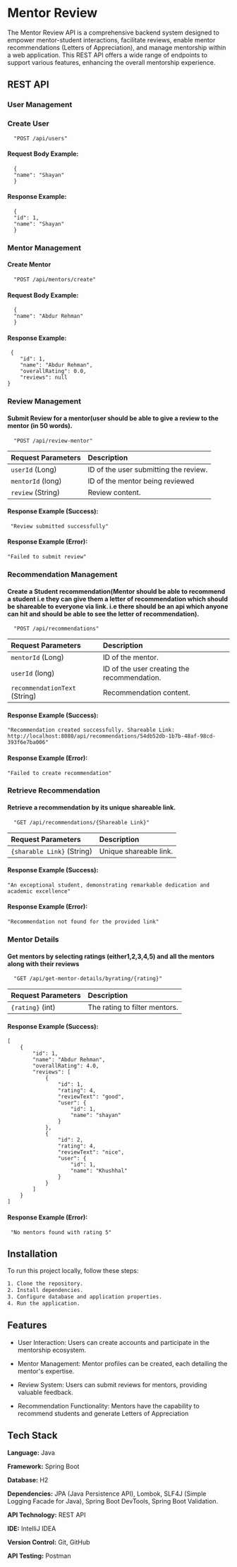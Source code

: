 
# Mentor Review 


The Mentor Review API is a comprehensive backend system designed to empower mentor-student interactions, facilitate reviews, enable mentor recommendations (Letters of Appreciation), and manage mentorship within a web application. This REST API offers a wide range of endpoints to support various features, enhancing the overall mentorship experience.





## REST API
### User Management
### Create User

```http
  "POST /api/users"

```


#### Request Body Example:

```http
  {
  "name": "Shayan"
  }
```
#### Response Example:

```http
  {
  "id": 1,
  "name": "Shayan"
  }
```
### Mentor Management
#### Create Mentor

```http
  "POST /api/mentors/create"

```



#### Request Body Example:

```http
  {
  "name": "Abdur Rehman"
  }
```
#### Response Example:

```http
 {
    "id": 1,
    "name": "Abdur Rehman",
    "overallRating": 0.0,
    "reviews": null
}
```
### Review Management
#### Submit Review for a mentor(user should be able to give a review to the mentor (in 50 words).


```http
  "POST /api/review-mentor"

```
| Request Parameters  | Description                       |
 :------- | :-------------------------------- |
  | `userId` (Long) |  ID of the user submitting the review. |
   | `mentorId` (long) | ID of the mentor being reviewed |
   | `review` (String) | Review content. |


#### Response Example (Success):

```http
 "Review submitted successfully"
```
#### Response Example (Error):

```http
"Failed to submit review"

```
### Recommendation Management
#### Create a Student recommendation(Mentor should be able to recommend a student i.e they can give them a letter of recommendation which should be shareable to everyone via link. i.e there should be an api which anyone can hit and should be able to see the letter of recommendation).


```http
  "POST /api/recommendations"

```
| Request Parameters  | Description                       |
 :------- | :-------------------------------- |
  | `mentorId` (Long) |  ID of the mentor. |
   | `userId` (long) | ID of the user creating the recommendation.|
   | `recommendationText` (String) | Recommendation content. |


#### Response Example (Success):

```http
"Recommendation created successfully. Shareable Link: http://localhost:8080/api/recommendations/54db52db-1b7b-48af-98cd-393f6e7ba006"
```
#### Response Example (Error):

```http
"Failed to create recommendation"
```
### Retrieve Recommendation
####  Retrieve a recommendation by its unique shareable link.


```http
  "GET /api/recommendations/{Shareable Link}"

```
| Request Parameters  | Description                       |
 :------- | :-------------------------------- |
  |`{sharable Link}` (String)|  Unique shareable link. |

   

#### Response Example (Success):

```http
"An exceptional student, demonstrating remarkable dedication and academic excellence"

```
#### Response Example (Error):

```http
"Recommendation not found for the provided link"

```
### Mentor Details
####  Get mentors by selecting ratings (either1,2,3,4,5) and all the mentors along with their reviews


```http
  "GET /api/get-mentor-details/byrating/{rating}"

```
| Request Parameters  | Description                       |
 :------- | :-------------------------------- |
  | `{rating}` (int)|  The rating to filter mentors. |

   

#### Response Example (Success):

```http
[
    {
        "id": 1,
        "name": "Abdur Rehman",
        "overallRating": 4.0,
        "reviews": [
            {
                "id": 1,
                "rating": 4,
                "reviewText": "good",
                "user": {
                    "id": 1,
                    "name": "shayan"
                }
            },
            {
                "id": 2,
                "rating": 4,
                "reviewText": "nice",
                "user": {
                    "id": 1,
                    "name": "Khushhal"
                }
            }
        ]
    }
]

```
#### Response Example (Error):

```http
 "No mentors found with rating 5"

```


## Installation
 To run this project locally, follow these steps:

```bash
1. Clone the repository.
2. Install dependencies.
3. Configure database and application properties.
4. Run the application.
```
    
## Features


- User Interaction: Users can create accounts and participate in the mentorship ecosystem.

- Mentor Management: Mentor profiles can be created, each detailing the mentor's expertise.

- Review System: Users can submit reviews for mentors, providing valuable feedback.

- Recommendation Functionality: Mentors have the capability to recommend students and generate Letters of Appreciation



## Tech Stack
**Language:** Java

**Framework:** Spring Boot

**Database:** H2

**Dependencies:** JPA (Java Persistence API), Lombok, SLF4J (Simple Logging Facade for Java), Spring Boot DevTools, Spring Boot Validation.

**API Technology:** REST API

**IDE:** IntelliJ IDEA

**Version Control:** Git, GitHub

**API Testing:** Postman
